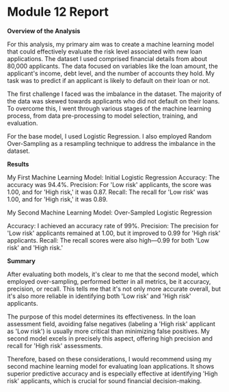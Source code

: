 # Module 12 Report

**Overview of the Analysis**

For this analysis, my primary aim was to create a machine learning model that could effectively evaluate the risk level associated with new loan applications. The dataset I used comprised financial details from about 80,000 applicants. The data focused on variables like the loan amount, the applicant's income, debt level, and the number of accounts they hold. My task was to predict if an applicant is likely to default on their loan or not.

The first challenge I faced was the imbalance in the dataset. The majority of the data was skewed towards applicants who did not default on their loans. To overcome this, I went through various stages of the machine learning process, from data pre-processing to model selection, training, and evaluation.

For the base model, I used Logistic Regression. I also employed Random Over-Sampling as a resampling technique to address the imbalance in the dataset.

**Results**

My First Machine Learning Model: Initial Logistic Regression
Accuracy: The accuracy was 94.4%.
Precision: For 'Low risk' applicants, the score was 1.00, and for 'High risk,' it was 0.87.
Recall: The recall for 'Low risk' was 1.00, and for 'High risk,' it was 0.89.

My Second Machine Learning Model: Over-Sampled Logistic Regression

Accuracy: I achieved an accuracy rate of 99%.
Precision: The precision for 'Low risk' applicants remained at 1.00, but it improved to 0.99 for 'High risk' applicants.
Recall: The recall scores were also high—0.99 for both 'Low risk' and 'High risk.'

**Summary**

After evaluating both models, it's clear to me that the second model, which employed over-sampling, performed better in all metrics, be it accuracy, precision, or recall. This tells me that it's not only more accurate overall, but it's also more reliable in identifying both 'Low risk' and 'High risk' applicants.

The purpose of this model determines its effectiveness. In the loan assessment field, avoiding false negatives (labeling a 'High risk' applicant as 'Low risk') is usually more critical than minimizing false positives. My second model excels in precisely this aspect, offering high precision and recall for 'High risk' assessments.

Therefore, based on these considerations, I would recommend using my second machine learning model for evaluating loan applications. It shows superior predictive accuracy and is especially effective at identifying 'High risk' applicants, which is crucial for sound financial decision-making.
